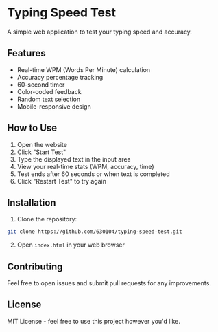 # Typing Speed Test

A simple web application to test your typing speed and accuracy.

## Features

- Real-time WPM (Words Per Minute) calculation
- Accuracy percentage tracking
- 60-second timer
- Color-coded feedback
- Random text selection
- Mobile-responsive design

## How to Use

1. Open the website
2. Click "Start Test"
3. Type the displayed text in the input area
4. View your real-time stats (WPM, accuracy, time)
5. Test ends after 60 seconds or when text is completed
6. Click "Restart Test" to try again

## Installation

1. Clone the repository:
```bash
git clone https://github.com/630104/typing-speed-test.git
```

2. Open `index.html` in your web browser

## Contributing

Feel free to open issues and submit pull requests for any improvements.

## License

MIT License - feel free to use this project however you'd like.
